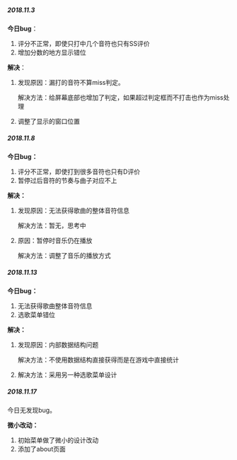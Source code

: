 ##### 2018.11.3

**今日bug**：

1. 评分不正常，即使只打中几个音符也只有SS评价
2. 增加分数的地方显示错位

**解决**：

1. 发现原因：漏打的音符不算miss判定。

   解决方法：给屏幕底部也增加了判定，如果超过判定框而不打击也作为miss处理

2. 调整了显示的窗口位置



##### 2018.11.8

**今日bug：**

1. 评分不正常，即使打到很多音符也只有D评价
2. 暂停过后音符的节奏与曲子对应不上

**解决：**

1. 发现原因：无法获得歌曲的整体音符信息

   解决方法：暂无，思考中

2. 原因：暂停时音乐仍在播放

   解决方法：调整了音乐的播放方式



##### 2018.11.13

**今日bug：**

1. 无法获得歌曲整体音符信息
2. 选歌菜单错位

**解决：**

1. 发现原因：内部数据结构问题

   解决方法：不使用数据结构直接获得而是在游戏中直接统计

2. 解决方法：采用另一种选歌菜单设计



##### 2018.11.17

今日无发现bug。

**微小改动：**

1. 初始菜单做了微小的设计改动
2. 添加了about页面